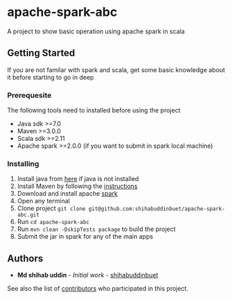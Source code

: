 # apache-spark-abc
A project to show basic operation using apache spark in scala

## Getting Started
If you are not familar with spark and scala, get some basic knowledge about
it before starting to go in deep

### Prerequesite
The following tools need to installed before using the project
* Java sdk >=7.0
* Maven >=3.0.0
* Scala sdk >=2.11
* Apache spark >=2.0.0 (if you want to submit in spark local machine)

### Installing
1. Install java from [here](https://www.java.com/en/download/) if java is not installed
2. Install Maven by following the [instructions](https://maven.apache.org/install.html)
3. Download and install apache [spark](https://spark.apache.org/downloads.html)
4. Open any terminal
5. Clone project `git clone git@github.com:shihabuddinbuet/apache-spark-abc.git`
6. Run `cd apache-spark-abc`
7. Run `mvn clean -DskipTests package` to build the project
8. Submit the jar in spark for any of the main apps


## Authors
* **Md shihab uddin** - *Initial work* - [shihabuddinbuet](https://github.com/shihabuddinbuet)

See also the list of [contributors](https://github.com/shihabuddinbuet/apache-spark-abc/graphs/contributors) who participated in this project.

